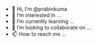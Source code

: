 - 👋 Hi, I’m @prabinkuma
- 👀 I’m interested in ...
- 🌱 I’m currently learning ...
- 💞️ I’m looking to collaborate on ...
- 📫 How to reach me ...

<!---
prabinkuma/prabinkuma is a ✨ special ✨ repository because its `README.md` (this file) appears on your GitHub profile.
You can click the Preview link to take a look at your changes.
--->
